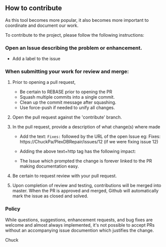 
## How to contribute

As this tool becomes more popular, it also becomes more important to coordinate and document our work.

To contribute to the project,  please follow the following instructions:

### Open an Issue describing the problem or enhancement.
  - Add a label to the issue

### When submitting your work for review and merge:

1. Prior to opening a pull request,
   - Be certain to REBASE prior to opening the PR
   - Squash multiple commits into a single commit.
   - Clean up the commit message after squashing.
   - Use force-push if needed to unify all changes.

2. Open the pull request against the 'contribute' branch.

3. In the pull request, provide a description of what change(s) where made
   - Add the text:   `Fixes:`  followed by the URL of the open Issue
     eg:   Fixes:   https://ChuckPa/PlexDBRepair/issues/12    (if we were fixing issue 12)

   - Adding the above text+http tag has the following impact:
   - The Issue which prompted the change is forever linked to the PR making documentation easy.

5. Be certain to request review with your pull request.

6. Upon completion of review and testing, contributions will be merged into master.
   When the PR is approved and merged,  Github will automatically mark the issue as closed and solved.


### Policy

While questions, suggestions, enhancement requests, and bug fixes are welcome and almost always implemented,
it's not possible to accept PRs without an accompanying issue documention which justifies the change.


Chuck
